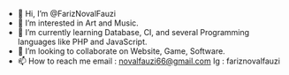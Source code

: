 - 👋 Hi, I’m @FarizNovalFauzi
- 👀 I’m interested in Art and Music.
- 🌱 I’m currently learning Database, CI, and several Programming languages like PHP and JavaScript.
- 💞️ I’m looking to collaborate on Website, Game, Software.
- 📫 How to reach me email : novalfauzi66@gmail.com Ig : fariznovalfauzi

<!---
FarizNovalFauzi/FarizNovalFauzi is a ✨ special ✨ repository because its `README.md` (this file) appears on your GitHub profile.
You can click the Preview link to take a look at your changes.
--->
